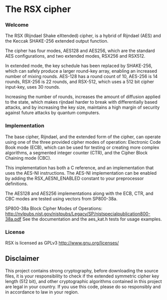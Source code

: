 # The RSX cipher

### Welcome
The RSX (Rijndael Shake eXtended) cipher, is a hybrid of Rijndael (AES) and the Keccak SHAKE-256 extended output function.

The cipher has four modes, AES128 and AES256, which are the standard AES configurations, and two extended modes, RSX256 and RSX512.

In extended mode, the key schedule has been replaced by SHAKE-256, which can safely produce a larger round-key array, enabling an increased number of mixing rounds.
AES-128 has a round count of 10, AES-256 is 14 rounds, RSX-256 is 22 rounds, and RSX-512, which uses a 512 bit cipher input-key, uses 30 rounds.

Increasing the number of rounds, increases the amount of diffusion applied to the state, which makes rijndael harder to break with differentially based attacks, and by increasing the key size, maintains a high margin of security against future attacks by quantum computers.

### Implementation
The base cipher, Rijndael, and the extended form of the cipher, can operate using one of the three provided cipher modes of operation:
Electronic Code Book mode (ECB), which can be used for testing or creating more complex algorithms,
 a segmented integer counter (CTR), and the Cipher Block Chaining mode (CBC).

This implementation has both a C reference, and an implementation that uses the AES-NI instructions.
The AES-NI implementation can be enabled by adding the RSX_AESNI_ENABLED constant to your preprocessor definitions.

The AES128 and AES256 implementations along with the ECB, CTR, and CBC modes are tested using vectors from SP800-38a.

SP800-38a Block Cipher Modes of Operations: 
http://nvlpubs.nist.gov/nistpubs/Legacy/SP/nistspecialpublication800-38a.pdf
See the documentation and the aes_kat.h tests for usage examples.

### License
RSX is licensed as GPLv3
http://www.gnu.org/licenses/

## Disclaimer
This project contains strong cryptography, before downloading the source files, 
it is your responsibility to check if the extended symmetric cipher key length (512 bit), and other cryptographic algorithms contained in this project are legal in your country. 
If you use this code, please do so responsibly and in accordance to law in your region.
